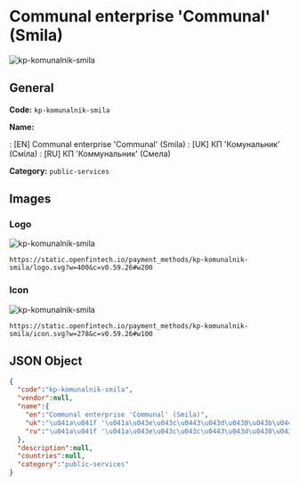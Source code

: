 
# Communal enterprise 'Communal' (Smila) 
![kp-komunalnik-smila](https://static.openfintech.io/payment_methods/kp-komunalnik-smila/logo.svg?w=400&c=v0.59.26#w200)  

## General 
**Code:** `kp-komunalnik-smila` 
 
**Name:** 
 
:	[EN] Communal enterprise 'Communal' (Smila) 
:	[UK] КП 'Комунальник' (Сміла) 
:	[RU] КП 'Коммунальник' (Смела) 
 
**Category:** `public-services` 
 

## Images 

### Logo 
![kp-komunalnik-smila](https://static.openfintech.io/payment_methods/kp-komunalnik-smila/logo.svg?w=400&c=v0.59.26#w200)  

```
https://static.openfintech.io/payment_methods/kp-komunalnik-smila/logo.svg?w=400&c=v0.59.26#w200
```  

### Icon 
![kp-komunalnik-smila](https://static.openfintech.io/payment_methods/kp-komunalnik-smila/icon.svg?w=278&c=v0.59.26#w100)  

```
https://static.openfintech.io/payment_methods/kp-komunalnik-smila/icon.svg?w=278&c=v0.59.26#w100
```  

## JSON Object 

```json
{
  "code":"kp-komunalnik-smila",
  "vendor":null,
  "name":{
    "en":"Communal enterprise 'Communal' (Smila)",
    "uk":"\u041a\u041f '\u041a\u043e\u043c\u0443\u043d\u0430\u043b\u044c\u043d\u0438\u043a' (\u0421\u043c\u0456\u043b\u0430)",
    "ru":"\u041a\u041f '\u041a\u043e\u043c\u043c\u0443\u043d\u0430\u043b\u044c\u043d\u0438\u043a' (\u0421\u043c\u0435\u043b\u0430)"
  },
  "description":null,
  "countries":null,
  "category":"public-services"
}
```  
